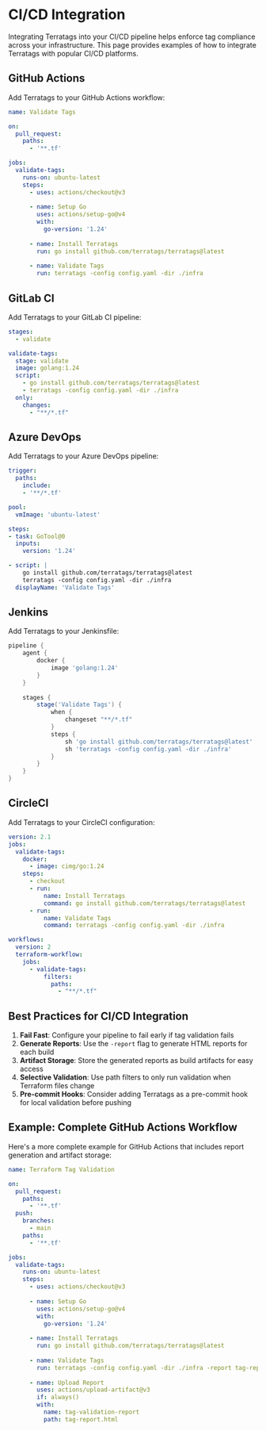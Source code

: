 # CI/CD Integration

Integrating Terratags into your CI/CD pipeline helps enforce tag compliance across your infrastructure. This page provides examples of how to integrate Terratags with popular CI/CD platforms.

## GitHub Actions

Add Terratags to your GitHub Actions workflow:

```yaml
name: Validate Tags

on:
  pull_request:
    paths:
      - '**.tf'

jobs:
  validate-tags:
    runs-on: ubuntu-latest
    steps:
      - uses: actions/checkout@v3
      
      - name: Setup Go
        uses: actions/setup-go@v4
        with:
          go-version: '1.24'
          
      - name: Install Terratags
        run: go install github.com/terratags/terratags@latest
        
      - name: Validate Tags
        run: terratags -config config.yaml -dir ./infra
```

## GitLab CI

Add Terratags to your GitLab CI pipeline:

```yaml
stages:
  - validate

validate-tags:
  stage: validate
  image: golang:1.24
  script:
    - go install github.com/terratags/terratags@latest
    - terratags -config config.yaml -dir ./infra
  only:
    changes:
      - "**/*.tf"
```

## Azure DevOps

Add Terratags to your Azure DevOps pipeline:

```yaml
trigger:
  paths:
    include:
    - '**/*.tf'

pool:
  vmImage: 'ubuntu-latest'

steps:
- task: GoTool@0
  inputs:
    version: '1.24'

- script: |
    go install github.com/terratags/terratags@latest
    terratags -config config.yaml -dir ./infra
  displayName: 'Validate Tags'
```

## Jenkins

Add Terratags to your Jenkinsfile:

```groovy
pipeline {
    agent {
        docker {
            image 'golang:1.24'
        }
    }
    
    stages {
        stage('Validate Tags') {
            when {
                changeset "**/*.tf"
            }
            steps {
                sh 'go install github.com/terratags/terratags@latest'
                sh 'terratags -config config.yaml -dir ./infra'
            }
        }
    }
}
```

## CircleCI

Add Terratags to your CircleCI configuration:

```yaml
version: 2.1
jobs:
  validate-tags:
    docker:
      - image: cimg/go:1.24
    steps:
      - checkout
      - run:
          name: Install Terratags
          command: go install github.com/terratags/terratags@latest
      - run:
          name: Validate Tags
          command: terratags -config config.yaml -dir ./infra

workflows:
  version: 2
  terraform-workflow:
    jobs:
      - validate-tags:
          filters:
            paths:
              - "**/*.tf"
```

## Best Practices for CI/CD Integration

1. **Fail Fast**: Configure your pipeline to fail early if tag validation fails
2. **Generate Reports**: Use the `-report` flag to generate HTML reports for each build
3. **Artifact Storage**: Store the generated reports as build artifacts for easy access
4. **Selective Validation**: Use path filters to only run validation when Terraform files change
5. **Pre-commit Hooks**: Consider adding Terratags as a pre-commit hook for local validation before pushing

## Example: Complete GitHub Actions Workflow

Here's a more complete example for GitHub Actions that includes report generation and artifact storage:

```yaml
name: Terraform Tag Validation

on:
  pull_request:
    paths:
      - '**.tf'
  push:
    branches:
      - main
    paths:
      - '**.tf'

jobs:
  validate-tags:
    runs-on: ubuntu-latest
    steps:
      - uses: actions/checkout@v3
      
      - name: Setup Go
        uses: actions/setup-go@v4
        with:
          go-version: '1.24'
          
      - name: Install Terratags
        run: go install github.com/terratags/terratags@latest
        
      - name: Validate Tags
        run: terratags -config config.yaml -dir ./infra -report tag-report.html
        
      - name: Upload Report
        uses: actions/upload-artifact@v3
        if: always()
        with:
          name: tag-validation-report
          path: tag-report.html
```